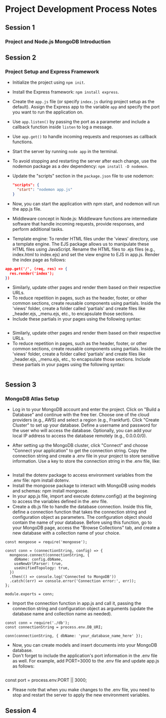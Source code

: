 

# Project Development Process Notes

## Session 1

### Project and Node.js MongoDB Introduction

## Session 2

### Project Setup and Express Framework

- Initialize the project using `npm init`.
- Install the Express framework: `npm install express`.
- Create the `app.js` file (or specify `index.js` during project setup as the default). Assign the Express app to the variable `app` and specify the port you want to run the application on.
- Use `app.listen()` by passing the port as a parameter and include a callback function inside `listen` to log a message.
- Use `app.get()` to handle incoming requests and responses as callback functions.
- Start the server by running `node app` in the terminal.
- To avoid stopping and restarting the server after each change, use the nodemon package as a dev dependency: `npm install -D nodemon`.
- Update the "scripts" section in the `package.json` file to use nodemon:

  ```json
  "scripts": {
    "start": "nodemon app.js"
  }

  ```

- Now, you can start the application with npm start, and nodemon will run the app.js file.
- Middleware concept in Node.js: Middleware functions are intermediate software that handle incoming requests, provide responses, and perform additional tasks.
- Template engine: To render HTML files under the 'views' directory, use a template engine. The EJS package allows us to manipulate these HTML files using JavaScript. Rename the HTML files to .ejs files (e.g., index.html to index.ejs) and set the view engine to EJS in app.js. Render the index page as follows:

```json
app.get('/', (req, res) => {
  res.render('index');
})
```

- Similarly, update other pages and render them based on their respective URLs.
- To reduce repetition in pages, such as the header, footer, or other common sections, create reusable components using partials. Inside the 'views' folder, create a folder called 'partials' and create files like \_header.ejs, \_menu.ejs, etc., to encapsulate those sections.
- Include these partials in your pages using the following syntax:

```<%- include("partials/_header") %>

```

- Similarly, update other pages and render them based on their respective URLs.
- To reduce repetition in pages, such as the header, footer, or other common sections, create reusable components using partials. Inside the 'views' folder, create a folder called 'partials' and create files like \_header.ejs, \_menu.ejs, etc., to encapsulate those sections. Include these partials in your pages using the following syntax:

```<%- include("partials/_header") %>

```

## Session 3

### MongoDB Atlas Setup

- Log in to your MongoDB account and enter the project. Click on "Build a Database" and continue with the free tier. Choose one of the cloud providers (e.g., AWS) and select a region (e.g., Frankfurt). Click "Create Cluster" to set up your database. Define a username and password for the user who will access the database. Optionally, you can add your local IP address to access the database remotely (e.g., 0.0.0.0/0).

- After setting up the MongoDB cluster, click "Connect" and choose "Connect your application" to get the connection string. Copy the connection string and create a .env file in your project to store sensitive information. Use a key to store the connection string in the .env file, like:

```DB_URI=mongodb+srv://<username>:<password>@cluster0.vvkqftq.mongodb.net/?retryWrites=true&w=majority

```

- Install the dotenv package to access environment variables from the .env file: npm install dotenv.
- Install the mongoose package to interact with MongoDB using models and schemas: npm install mongoose.
- In your app.js file, import and execute dotenv.config() at the beginning to access the variables defined in the .env file.
- Create a db.js file to handle the database connection. Inside this file, define a connection function that takes the connection string and configuration object as parameters. The configuration object should contain the name of your database. Before using this function, go to your MongoDB page, access the "Browse Collections" tab, and create a new database with a collection name of your choice.

```// db.js
const mongoose = require('mongoose');

const conn = (connectionString, config) => {
  mongoose.connect(connectionString, {
    dbName: config.dbName,
    useNewUrlParser: true,
    useUnifiedTopology: true,
  })
  .then(() => console.log('Connected to MongoDB'))
  .catch((err) => console.error('Connection error:', err));
};

module.exports = conn;
```

- Import the connection function in app.js and call it, passing the connection string and configuration object as arguments (update the database name and collection name as needed).

```// app.js
const conn = require('./db');
const connectionString = process.env.DB_URI;

conn(connectionString, { dbName: 'your_database_name_here' });
```

- Now, you can create models and insert documents into your MongoDB database.
- Don't forget to include the application's port information in the .env file as well. For example, add PORT=3000 to the .env file and update app.js as follows:

```// app.js

```

const port = process.env.PORT || 3000;

- Please note that when you make changes to the .env file, you need to stop and restart the server to apply the new environment variables.

## Session 4

```

```
